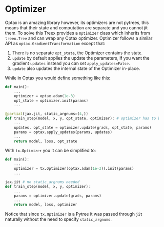 
# Optimizer

Optax is an amazing library however, its optimizers are not pytrees, this means that their state and computation are separate and you cannot jit them. To solve this Treex provides a `Optimizer` class which inherits from `treeo.Tree` and can wrap any Optax optimizer. Optimizer follows a similar API as `optax.GradientTransformation` except that:

1. There is no separate `opt_state`, the Optimizer contains the state.
2. `update` by default applies the update the parameters, if you want the gradient `updates` instead you can set `apply_updates=False`.
3. `update` also updates the internal state of the Optimizer in-place.

While in Optax you would define something like this:

```python hl_lines="4 7 11"
def main():
    ...
    optimizer = optax.adam(1e-3)
    opt_state = optimizer.init(params)
    ...

@partial(jax.jit, static_argnums=(4,))
def train_step(model, x, y, opt_state, optimizer): # optimizer has to be static
    ...
    updates, opt_state = optimizer.update(grads, opt_state, params)
    params = optax.apply_updates(params, updates)
    ...
    return model, loss, opt_state
```

With `tx.Optimizer` you it can be simplified to:

```python hl_lines="3 9"
def main():
    ...
    optimizer = tx.Optimizer(optax.adam(1e-3)).init(params)
    ...

jax.jit # no static_argnums needed
def train_step(model, x, y, optimizer):
    ...
    params = optimizer.update(grads, params)
    ...
    return model, loss, optimizer
```

Notice that since `tx.Optimizer` is a Pytree it was passed through `jit` naturally without the need to specify `static_argnums`.
